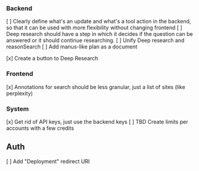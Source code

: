 ### Backend
[ ] Clearly define what's an update and what's a tool action in the backend, so that it can be used with more flexibility without changing frontend
[ ] Deep research should have a step in which it decides if the question can be answered or it should continue researching.
[ ] Unify Deep research and reasonSearch
[ ] Add manus-like plan as a document

[x] Create a button to Deep Research


### Frontend
[x] Annotations for search should be less granular, just a list of sites (like perplexity)


### System
[x] Get rid of API keys, just use the backend keys
[ ] TBD Create limits per accounts with a few credits



## Auth
[ ] Add "Deployment" redirect URI